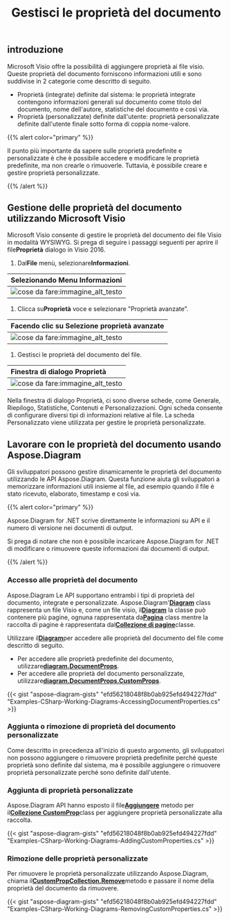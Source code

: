 ﻿---
title: Gestisci le proprietà del documento
linktitle: Proprietà del documento
type: docs
weight: 80
url: /it/net/document-properties/
description: Gestisci le proprietà del documento dei file visio.
---
## **introduzione**

Microsoft Visio offre la possibilità di aggiungere proprietà ai file visio. Queste proprietà del documento forniscono informazioni utili e sono suddivise in 2 categorie come descritto di seguito.

- Proprietà (integrate) definite dal sistema: le proprietà integrate contengono informazioni generali sul documento come titolo del documento, nome dell'autore, statistiche del documento e così via.
- Proprietà (personalizzate) definite dall'utente: proprietà personalizzate definite dall'utente finale sotto forma di coppia nome-valore.

{{% alert color="primary" %}}

Il punto più importante da sapere sulle proprietà predefinite e personalizzate è che è possibile accedere e modificare le proprietà predefinite, ma non crearle o rimuoverle. Tuttavia, è possibile creare e gestire proprietà personalizzate.

{{% /alert %}}

## **Gestione delle proprietà del documento utilizzando Microsoft Visio**

 Microsoft Visio consente di gestire le proprietà del documento dei file Visio in modalità WYSIWYG. Si prega di seguire i passaggi seguenti per aprire il file**Proprietà** dialogo in Visio 2016.

1.  Dal**File** menù, selezionare**Informazioni**.

|**Selezionando Menu Informazioni**|
|:- |
|![cose da fare:immagine_alt_testo](managing-document-properties_1.png)|
1.  Clicca su**Proprietà** voce e selezionare "Proprietà avanzate".

|**Facendo clic su Selezione proprietà avanzate**|
|:- |
|![cose da fare:immagine_alt_testo](managing-document-properties_2.png)|
1. Gestisci le proprietà del documento del file.

|**Finestra di dialogo Proprietà**|
|:- |
|![cose da fare:immagine_alt_testo](managing-document-properties_3.png)|
Nella finestra di dialogo Proprietà, ci sono diverse schede, come Generale, Riepilogo, Statistiche, Contenuti e Personalizzazioni. Ogni scheda consente di configurare diversi tipi di informazioni relative al file. La scheda Personalizzato viene utilizzata per gestire le proprietà personalizzate.

## **Lavorare con le proprietà del documento usando Aspose.Diagram**

Gli sviluppatori possono gestire dinamicamente le proprietà del documento utilizzando le API Aspose.Diagram. Questa funzione aiuta gli sviluppatori a memorizzare informazioni utili insieme al file, ad esempio quando il file è stato ricevuto, elaborato, timestamp e così via.

{{% alert color="primary" %}}

Aspose.Diagram for .NET scrive direttamente le informazioni su API e il numero di versione nei documenti di output.

Si prega di notare che non è possibile incaricare Aspose.Diagram for .NET di modificare o rimuovere queste informazioni dai documenti di output.

{{% /alert %}}

### **Accesso alle proprietà del documento**

 Aspose.Diagram Le API supportano entrambi i tipi di proprietà del documento, integrate e personalizzate. Aspose.Diagram'[**Diagram**](https://reference.aspose.com/diagram/net/aspose.diagram/Diagram) class rappresenta un file Visio e, come un file visio, il[**Diagram**](https://reference.aspose.com/diagram/net/aspose.diagram/Diagram) la classe può contenere più pagine, ognuna rappresentata da[**Pagina**](https://reference.aspose.com/diagram/net/aspose.diagram/page) class mentre la raccolta di pagine è rappresentata dal[**Collezione di pagine**](https://reference.aspose.com/diagram/net/aspose.diagram/pagecollection)classe.

 Utilizzare il[**Diagram**](https://reference.aspose.com/diagram/net/aspose.diagram/Diagram)per accedere alle proprietà del documento del file come descritto di seguito.

- Per accedere alle proprietà predefinite del documento, utilizzare[**diagram.DocumentProps**](https://reference.aspose.com/diagram/net/aspose.diagram/documentproperties).
-  Per accedere alle proprietà del documento personalizzate, utilizzare[**diagram.DocumentProps.CustomProps**](https://reference.aspose.com/diagram/net/aspose.diagram/documentproperties/properties/customprops).

{{< gist "aspose-diagram-gists" "efd56218048f8b0ab925efd494227fdd" "Examples-CSharp-Working-Diagrams-AccessingDocumentProperties.cs" >}}

### **Aggiunta o rimozione di proprietà del documento personalizzate**

Come descritto in precedenza all'inizio di questo argomento, gli sviluppatori non possono aggiungere o rimuovere proprietà predefinite perché queste proprietà sono definite dal sistema, ma è possibile aggiungere o rimuovere proprietà personalizzate perché sono definite dall'utente.

### **Aggiunta di proprietà personalizzate**

 Aspose.Diagram API hanno esposto il file[**Aggiungere**](https://reference.aspose.com/diagram/net/aspose.diagram/custompropcollection/methods/add) metodo per il[**Collezione CustomProp**](https://reference.aspose.com/diagram/net/aspose.diagram/custompropcollection)class per aggiungere proprietà personalizzate alla raccolta.

{{< gist "aspose-diagram-gists" "efd56218048f8b0ab925efd494227fdd" "Examples-CSharp-Working-Diagrams-AddingCustomProperties.cs" >}}

### **Rimozione delle proprietà personalizzate**

 Per rimuovere le proprietà personalizzate utilizzando Aspose.Diagram, chiama il[**CustomPropCollection.Remove**](https://reference.aspose.com/diagram/net/aspose.diagram/custompropcollection/methods/remove)metodo e passare il nome della proprietà del documento da rimuovere.

{{< gist "aspose-diagram-gists" "efd56218048f8b0ab925efd494227fdd" "Examples-CSharp-Working-Diagrams-RemovingCustomProperties.cs" >}}
